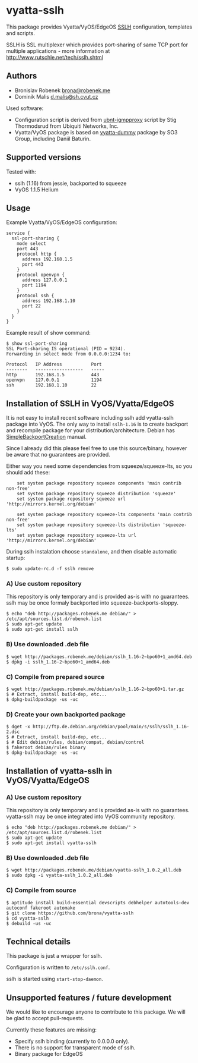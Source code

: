 # vyatta-sslh

This package provides Vyatta/VyOS/EdgeOS [SSLH](http://www.rutschle.net/tech/sslh.shtml) configuration, templates and scripts.

SSLH is SSL multiplexer which provides port-sharing of same TCP port for multiple applications - more information at http://www.rutschle.net/tech/sslh.shtml

## Authors

* Bronislav Robenek <brona@robenek.me>
* Dominik Malis <d.malis@sh.cvut.cz>

Used software:

* Configuration script is derived from [ubnt-igmpproxy](http://www.ubnt.com/download/) script by Stig Thormodsrud from Ubiquiti Networks, Inc.
* Vyatta/VyOS package is based on [vyatta-dummy](https://github.com/vyos/vyatta-dummy) package by SO3 Group, including Daniil Baturin.

## Supported versions

Tested with:

* sslh (1.16) from jessie, backported to squeeze
* VyOS 1.1.5 Helium

## Usage

Example Vyatta/VyOS/EdgeOS configuration:

    service {
      ssl-port-sharing {
        mode select
        port 443
        protocol http {
          address 192.168.1.5
          port 443
        }
        protocol openvpn {
          address 127.0.0.1
          port 1194
        }
        protocol ssh {
          address 192.168.1.10
          port 22
        }
      }
    }

Example result of show command:

    $ show ssl-port-sharing
    SSL Port-sharing IS operational (PID = 9234).
    Forwarding in select mode from 0.0.0.0:1234 to:

    Protocol   IP Address           Port
    --------   ------------------   -----
    http       192.168.1.5          443
    openvpn    127.0.0.1            1194
    ssh        192.168.1.10         22

## Installation of SSLH in VyOS/Vyatta/EdgeOS

It is not easy to install recent software including sslh add vyatta-sslh package into VyOS. The only way to install `sslh-1.16` is to create backport and recompile package for your distribution/architecture. Debian has [SimpleBackportCreation](https://wiki.debian.org/SimpleBackportCreation) manual.

Since I already did this please feel free to use this source/binary, however be aware that no guarantees are provided.

Either way you need some dependencies from squeeze/squeeze-lts, so you should add these:

        set system package repository squeeze components 'main contrib non-free'
        set system package repository squeeze distribution 'squeeze'
        set system package repository squeeze url 'http://mirrors.kernel.org/debian'

        set system package repository squeeze-lts components 'main contrib non-free'
        set system package repository squeeze-lts distribution 'squeeze-lts'
        set system package repository squeeze-lts url 'http://mirrors.kernel.org/debian'

During sslh instalation choose `standalone`, and then disable automatic startup:

    $ sudo update-rc.d -f sslh remove

### A) Use custom repository
This repository is only temporary and is provided as-is with no guarantees. sslh may be once formaly backported into squeeze-backports-sloppy.

    $ echo "deb http://packages.robenek.me debian/" > /etc/apt/sources.list.d/robenek.list
    $ sudo apt-get update
    $ sudo apt-get install sslh

### B) Use downloaded .deb file

    $ wget http://packages.robenek.me/debian/sslh_1.16-2~bpo60+1_amd64.deb
    $ dpkg -i sslh_1.16-2~bpo60+1_amd64.deb

### C) Compile from prepared source

    $ wget http://packages.robenek.me/debian/sslh_1.16-2~bpo60+1.tar.gz
    $ # Extract, install build-dep, etc...
    $ dpkg-buildpackage -us -uc

### D) Create your own backported package

    $ dget -x http://ftp.de.debian.org/debian/pool/main/s/sslh/sslh_1.16-2.dsc
    $ # Extract, install build-dep, etc...
    $ # Edit debian/rules, debian/compat, debian/control
    $ fakeroot debian/rules binary
    $ dpkg-buildpackage -us -uc

## Installation of vyatta-sslh in VyOS/Vyatta/EdgeOS

### A) Use custom repository
This repository is only temporary and is provided as-is with no guarantees. vyatta-sslh may be once integrated into VyOS community repository.

    $ echo "deb http://packages.robenek.me debian/" > /etc/apt/sources.list.d/robenek.list
    $ sudo apt-get update
    $ sudo apt-get install vyatta-sslh

### B) Use downloaded .deb file

    $ wget http://packages.robenek.me/debian/vyatta-sslh_1.0.2_all.deb
    $ sudo dpkg -i vyatta-sslh_1.0.2_all.deb

### C) Compile from source

    $ aptitude install build-essential devscripts debhelper autotools-dev autoconf fakeroot automake
    $ git clone https://github.com/brona/vyatta-sslh
    $ cd vyatta-sslh
    $ debuild -us -uc

## Technical details

This package is just a wrapper for sslh.

Configuration is written to `/etc/sslh.conf`.

sslh is started using `start-stop-daemon`.

## Unsupported features / future development
We would like to encourage anyone to contribute to this package. We will be glad to accept pull-requests.

Currently these features are missing:

* Specify sslh binding (currently to 0.0.0.0 only).
* There is no support for transparent mode of sslh.
* Binary package for EdgeOS
